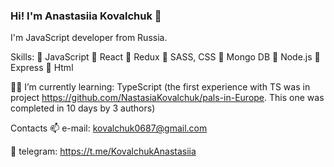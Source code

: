 ### Hi! I'm Anastasiia Kovalchuk 👋

I'm JavaScript developer from Russia.

Skills:
🔹 JavaScript 
🔸 React 
🔹 Redux 
🔸 SASS, CSS 
🔹 Mongo DB 
🔸 Node.js 
🔹 Express 
🔸 Html 

👩‍💻 I’m currently learning:
TypeScript (the first experience with TS was in project https://github.com/NastasiaKovalchuk/pals-in-Europe. This one was completed in 10 days by 3 authors)


Contacts
📫 e-mail: kovalchuk0687@gmail.com

🔗 telegram: https://t.me/KovalchukAnastasiia
